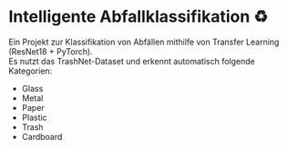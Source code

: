 # Intelligente Abfallklassifikation ♻️

Ein Projekt zur Klassifikation von Abfällen mithilfe von Transfer Learning (ResNet18 + PyTorch).  
Es nutzt das TrashNet-Dataset und erkennt automatisch folgende Kategorien:

- Glass
- Metal
- Paper
- Plastic
- Trash
- Cardboard

